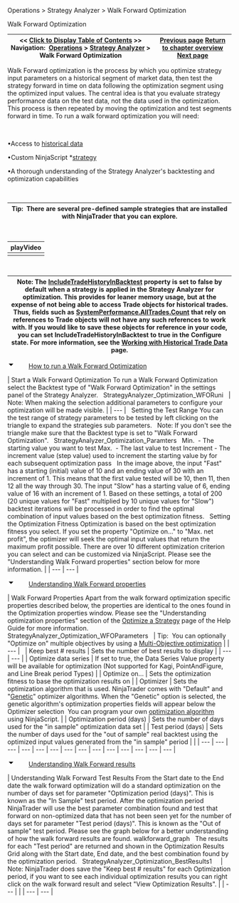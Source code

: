 ﻿


Operations \> Strategy Analyzer \> Walk Forward Optimization






















Walk Forward Optimization







| \<\< [Click to Display Table of Contents](walk_forward_optimize_a_strate.md) \>\> **Navigation:**     [Operations](operations-1.md) \> [Strategy Analyzer](strategy_analyzer-1.md) \> Walk Forward Optimization | [Previous page](optimization_fitness_metrics-1.md) [Return to chapter overview](strategy_analyzer-1.md) [Next page](anchored-walk-forward-optimiza-1.md) |
| --- | --- |














Walk Forward optimization is the process by which you optimize strategy input parameters on a historical segment of market data, then test the strategy forward in time on data following the optimization segment using the optimized input values. The central idea is that you evaluate strategy performance data on the test data, not the data used in the optimization. This process is then repeated by moving the optimization and test segments forward in time. To run a walk forward optimization you will need:


 


•Access to [historical data](data_by_provider-1.md)

•Custom NinjaScript \*[strategy](strategy-1.md) 

•A thorough understanding of the Strategy Analyzer's backtesting and optimization capabilities

 




| Tip:  There are several pre\-defined sample strategies that are installed with NinjaTrader that you can explore. |
| --- |



 




| playVideo |
| --- |
|  |



 




| Note: The [IncludeTradeHistoryInBacktest](includetradehistoryinbacktest-1.md) property is set to false by default when a strategy is applied in the Strategy Analyzer for optimization. This provides for leaner memory usage, but at the expense of not being able to access Trade objects for historical trades. Thus, fields such as [SystemPerformance.AllTrades.Count](alltrades-1.md) that rely on references to Trade objects will not have any such references to work with. If you would like to save these objects for reference in your code, you can set IncludeTradeHistoryInBacktest to true in the Configure state. For more information, see the [Working with Historical Trade Data](strategyanalyzer_properties_2-1.md) page. |
| --- |



![tog_minus](tog_minus-1.gif)        [How to run a Walk Forward Optimization](javascript:HMToggle('toggle','HowToRunAWalkForwardOptimization','HowToRunAWalkForwardOptimization_ICON'))




| Start a Walk Forward Optimization To run a Walk Forward Optimization select the Backtest type of "Walk Forward Optimization" in the settings panel of the Strategy Analyzer.    StrategyAnalyzer_Optimization_WFORuni     | Note: When making the selection additional parameters to configure your optimization will be made visible. | | --- |      Setting the Test Range You can the test range of strategy parameters to be tested by left clicking on the triangle to expand the strategies sub parameters.   Note: If you don't see the triangle make sure that the Backtest type is set to "Walk Forward Optimization".   StrategyAnalyzer_Optimization_Paramters   Min.  \- The starting value you want to test  Max.  \- The last value to test  Increment \- The increment value (step value) used to increment the starting value by for each subsequent optimization pass   In the image above, the input "Fast" has a starting (initial) value of 10 and an ending value of 30 with an increment of 1\. This means that the first value tested will be 10, then 11, then 12 all the way through 30\. The input "Slow" has a starting value of 6, ending value of 16 with an increment of 1\. Based on these settings, a total of 200 (20 unique values for "Fast" multiplied by 10 unique values for "Slow") backtest iterations will be processed in order to find the optimal combination of input values based on the best optimization fitness.   Setting the Optimization Fitness  Optimization is based on the best optimization fitness you select. If you set the property "Optimize on..." to "Max. net profit", the optimizer will seek the optimal input values that return the maximum profit possible. There are over 10 different optimization criterion you can select and can be customized via NinjaScript. Please see the "Understanding Walk Forward properties" section below for more information. |
| --- | --- |



![tog_minus](tog_minus-1.gif)        [Understanding Walk Forward properties](javascript:HMToggle('toggle','UnderstandingWalkForwardProperties','UnderstandingWalkForwardProperties_ICON'))




| Walk Forward Properties Apart from the walk forward optimization specific properties described below, the properties are identical to the ones found in the Optimization properties window. Please see the "Understanding optimization properties" section of the [Optimize a Strategy](optimize_a_strategy-1.md) page of the Help Guide for more information.   StrategyAnalyzer_Optimization_WFOParameters     | Tip:  You can optionally "Optimize on" multiple objectives by using a [Multi\-Objective optimization](multi-objective_optimization-1.md) | | --- |        | Keep best \# results | Sets the number of best results to display | | --- | --- | | Optimize data series | If set to true, the Data Series Value property will be available for optimization (Not supported for Kagi, PointAndFigure, and Line Break period Types) | | Optimize on... | Sets the optimization fitness to base the optimization results on | | Optimizer | Sets the optimization algorithm that is used. NinjaTrader comes with "Default" and "[Genetic](genetic_algorithm-1.md)" optimizer algorithms. When the "Genetic" option is selected, the genetic algorithm's optimization properties fields will appear below the Optimizer selection  You can program your own [optimization algorithm](optimizer-1.md) using NinjaScript. | | Optimization period (days) | Sets the number of days used for the "in sample" optimization data set | | Test period (days) | Sets the number of days used for the "out of sample" real backtest using the optimized input values generated from the "in sample" period | |
| --- | --- | --- | --- | --- | --- | --- | --- | --- | --- | --- | --- | --- | --- |



![tog_minus](tog_minus-1.gif)        [Understanding Walk Forward results](javascript:HMToggle('toggle','UnderstandingWalkForwardResults','UnderstandingWalkForwardResults_ICON'))




| Understanding Walk Forward Test Results From the Start date to the End date the walk forward optimization will do a standard optimization on the number of days set for parameter "Optimization period (days)". This is known as the "In Sample" test period. After the optimization period NinjaTrader will use the best parameter combination found and test that forward on non\-optimized data that has not been seen yet for the number of days set for parameter "Test period (days)". This is known as the "Out of sample" test period. Please see the graph below for a better understanding of how the walk forward results are found. walkforward_graph   The results for each "Test period" are returned and shown in the Optimization Results Grid along with the Start date, End date, and the best combination found by the optimization period.   StrategyAnalyzer_Optimization_BestResults1       | Note: NinjaTrader does save the "Keep best \# results" for each Optimization period, if you want to see each individual optimization results you can right click on the walk forward result and select "View Optimization Results". | | --- | |
| --- | --- |










